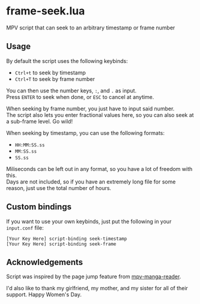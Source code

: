# frame-seek.lua
MPV script that can seek to an arbitrary timestamp or frame number

## Usage
By default the script uses the following keybinds:
- `Ctrl+t` to seek by timestamp
- `Ctrl+T` to seek by frame number

You can then use the number keys, `:`, and `.` as input.\
Press `ENTER` to seek when done, or `ESC` to cancel at anytime.

When seeking by frame number, you just have to input said number.\
The script also lets you enter fractional values here, so you can also seek at a sub-frame level. Go wild!

When seeking by timestamp, you can use the following formats:
- `HH:MM:SS.ss`
- `MM:SS.ss`
- `SS.ss`

Miliseconds can be left out in any format, so you have a lot of freedom with this.\
Days are not included, so if you have an extremely long file for some reason, just use the total number of hours.

## Custom bindings

If you want to use your own keybinds, just put the following in your `input.conf` file:
```
[Your Key Here] script-binding seek-timestamp
[Your Key Here] script-binding seek-frame
```

## Acknowledgements

Script was inspired by the page jump feature from [mpv-manga-reader](https://github.com/Dudemanguy/mpv-manga-reader).

I'd also like to thank my girlfriend, my mother, and my sister for all of their support. Happy Women's Day.
